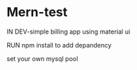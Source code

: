 # Mern-test
IN DEV-simple billing app using material ui 

RUN npm install to add depandency

set your own mysql pool 
